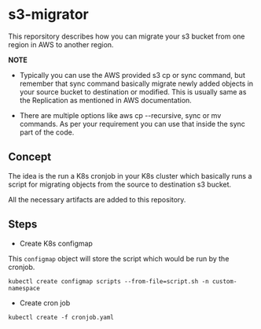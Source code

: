 # s3-migrator

This reporsitory describes how you can migrate your s3 bucket from one region in AWS to another region. 

**NOTE** 

- Typically you can use the AWS provided s3 cp or sync command, but remember that sync command basically migrate newly added objects in your source bucket to destination or modified. This is usually same as the Replication as mentioned in AWS documentation. 

- There are multiple options like aws cp --recursive, sync or mv commands. As per your requirement you can use that inside the sync part of the code.

## Concept

The idea is the run a K8s cronjob in your K8s cluster which basically runs a script for migrating objects from the source to destination s3 bucket.

All the necessary artifacts are added to this repository.

## Steps

* Create K8s configmap

This `configmap` object will store the script which would be run by the cronjob.
```
kubectl create configmap scripts --from-file=script.sh -n custom-namespace
```

* Create cron job

```
kubectl create -f cronjob.yaml
```

